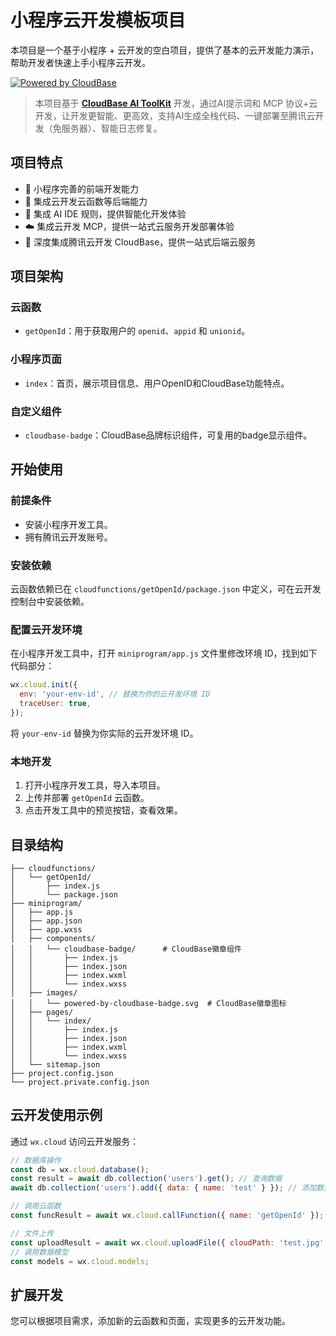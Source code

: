 # 小程序云开发模板项目

本项目是一个基于小程序 + 云开发的空白项目，提供了基本的云开发能力演示，帮助开发者快速上手小程序云开发。

[![Powered by CloudBase](https://7463-tcb-advanced-a656fc-1257967285.tcb.qcloud.la/mcp/powered-by-cloudbase-badge.svg)](https://github.com/TencentCloudBase/CloudBase-AI-ToolKit)  

> 本项目基于 [**CloudBase AI ToolKit**](https://github.com/TencentCloudBase/CloudBase-AI-ToolKit) 开发，通过AI提示词和 MCP 协议+云开发，让开发更智能、更高效，支持AI生成全栈代码、一键部署至腾讯云开发（免服务器）、智能日志修复。

## 项目特点

- 📄 小程序完善的前端开发能力
- 🚀 集成云开发云函数等后端能力
- 🤖 集成 AI IDE 规则，提供智能化开发体验
- ☁️ 集成云开发 MCP，提供一站式云服务开发部署体验
- 🎁 深度集成腾讯云开发 CloudBase，提供一站式后端云服务

## 项目架构

### 云函数
- `getOpenId`：用于获取用户的 `openid`、`appid` 和 `unionid`。

### 小程序页面
- `index`：首页，展示项目信息、用户OpenID和CloudBase功能特点。

### 自定义组件
- `cloudbase-badge`：CloudBase品牌标识组件，可复用的badge显示组件。

## 开始使用

### 前提条件
- 安装小程序开发工具。
- 拥有腾讯云开发账号。

### 安装依赖
云函数依赖已在 `cloudfunctions/getOpenId/package.json` 中定义，可在云开发控制台中安装依赖。

### 配置云开发环境
在小程序开发工具中，打开 `miniprogram/app.js` 文件里修改环境 ID，找到如下代码部分：
```javascript
wx.cloud.init({
  env: 'your-env-id', // 替换为你的云开发环境 ID  
  traceUser: true,
});
```
将 `your-env-id` 替换为你实际的云开发环境 ID。

### 本地开发
1. 打开小程序开发工具，导入本项目。
2. 上传并部署 `getOpenId` 云函数。
3. 点击开发工具中的预览按钮，查看效果。

## 目录结构
```
├── cloudfunctions/
│   └── getOpenId/
│       ├── index.js
│       └── package.json
├── miniprogram/
│   ├── app.js
│   ├── app.json
│   ├── app.wxss
│   ├── components/
│   │   └── cloudbase-badge/      # CloudBase徽章组件
│   │       ├── index.js
│   │       ├── index.json
│   │       ├── index.wxml
│   │       └── index.wxss
│   ├── images/
│   │   └── powered-by-cloudbase-badge.svg  # CloudBase徽章图标
│   ├── pages/
│   │   └── index/
│   │       ├── index.js
│   │       ├── index.json
│   │       ├── index.wxml
│   │       └── index.wxss
│   └── sitemap.json
├── project.config.json
└── project.private.config.json
```

## 云开发使用示例

通过 `wx.cloud` 访问云开发服务：

```javascript
// 数据库操作
const db = wx.cloud.database();
const result = await db.collection('users').get(); // 查询数据
await db.collection('users').add({ data: { name: 'test' } }); // 添加数据

// 调用云函数
const funcResult = await wx.cloud.callFunction({ name: 'getOpenId' });

// 文件上传
const uploadResult = await wx.cloud.uploadFile({ cloudPath: 'test.jpg', filePath: tempFilePath });
// 调用数据模型
const models = wx.cloud.models;
```

## 扩展开发
您可以根据项目需求，添加新的云函数和页面，实现更多的云开发功能。